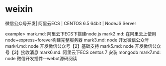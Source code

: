# weixin
微信公众号开发| 阿里云ECS | CENTOS 6.5 64bit | NodeJS Server


example>
mark.md: 阿里云下ECS下搭建node.js
mark2.md: 在阿里云上使用node+express+forever构建完整服务器 
mark3.md: node 开发微信公众号
mark4.md: node 开发微信公众号【2】基础支持
mark5.md: node 开发微信公众号【3】接收消息
mark6.md: 阿里云下ECS centos 7 安装 mongodb
mark7.md: node 微信开发插件--webot源码阅读